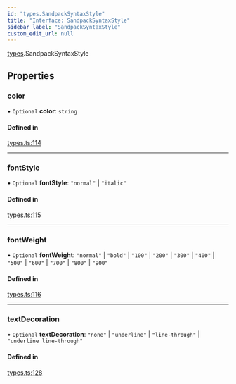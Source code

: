```yaml
---
id: "types.SandpackSyntaxStyle"
title: "Interface: SandpackSyntaxStyle"
sidebar_label: "SandpackSyntaxStyle"
custom_edit_url: null
---
```


[types](../modules/types).SandpackSyntaxStyle

## Properties

### color

• `Optional` **color**: `string`

#### Defined in

[types.ts:114](https://github.com/codesandbox/sandpack/blob/097389f/sandpack-react/src/types.ts#L114)

___

### fontStyle

• `Optional` **fontStyle**: ``"normal"`` \| ``"italic"``

#### Defined in

[types.ts:115](https://github.com/codesandbox/sandpack/blob/097389f/sandpack-react/src/types.ts#L115)

___

### fontWeight

• `Optional` **fontWeight**: ``"normal"`` \| ``"bold"`` \| ``"100"`` \| ``"200"`` \| ``"300"`` \| ``"400"`` \| ``"500"`` \| ``"600"`` \| ``"700"`` \| ``"800"`` \| ``"900"``

#### Defined in

[types.ts:116](https://github.com/codesandbox/sandpack/blob/097389f/sandpack-react/src/types.ts#L116)

___

### textDecoration

• `Optional` **textDecoration**: ``"none"`` \| ``"underline"`` \| ``"line-through"`` \| ``"underline line-through"``

#### Defined in

[types.ts:128](https://github.com/codesandbox/sandpack/blob/097389f/sandpack-react/src/types.ts#L128)
